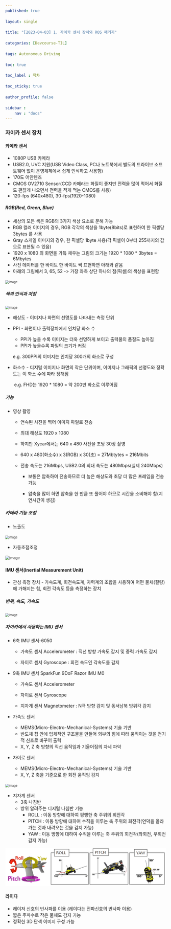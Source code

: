 ```yaml
---
published: true

layout: single

title: "[2023-04-03] 1. 자이카 센서 장치와 ROS 패키지"

categories: [Devcourse-TIL]

tags: Autonomous Driving

toc: true

toc_label : 목차

toc_sticky: true

author_profile: false

sidebar :
    nav : "docs"
---
```


### 자이카 센서 장치



#### 카메라 센서

- 1080P USB 카메라
- USB2.0, UVC 지원(USB Video Class, PC나 노트북에서 별도의 드라이브 소프트웨어 없이 운영체제에서 쉽게 인식하고 사용함)
- 170도 어안렌즈
- CMOS OV2710 Sensor(CCD 카메라는 화질이 좋지만 전력을 많이 먹어서 화질도 괜찮게 나오면서 전력을 적게 먹는 CMOS를 사용)
- 120-fps (640x480), 30-fps(1920-1080)



##### RGB(Red, Green, Blue)

- 세상의 모든 색은 RGB의 3가지 색상 요소로 분해 가능
- RGB 컬러 이미지의 경우, RGB 각각의 색상을 1byte(8bits)로 표현하여 한 픽셀당 3bytes 를 사용
- Gray 스케일 이미지의 경우, 한 픽셀당 1byte 사용(각 픽셀이 0부터 255까지의 값으로 표현될 수 있음)
- 1920 x 1080 의 화면을 가득 채우는 그림의 크기는 1920 * 1080 * 3bytes = 6Mbytes
- 사진 데이터를 한 바이트 한 바이트 씩 표현하면 아래와 같음
- 아래의 그림에서 3, 65, 52 -> 가장 좌측 상단 하나의 점(픽셀)의 색상을 표현함

<img src="https://user-images.githubusercontent.com/116723552/229597775-e735d99b-b04e-4b05-83c8-6788947d709a.png" alt="image" style="zoom: 67%;" />

##### 색의 인식과 저장

<img src="https://user-images.githubusercontent.com/116723552/230013313-110f09ea-b413-4e7f-9093-fb38c7a0a91a.png" alt="image" style="zoom:67%;" />

- 해상도 -  이미지나 화면의 선명도를 나타내는 측정 단위

- PPI - 화면이나 출력장치에서 인치당 화소 수

  - PPI가 높을 수록 이미지는 더욱 선명하게 보이고 출력물의 품질도 높아짐
  - PPI가 높을수록 파일의 크기가 커짐

  e.g.  300PPI의 이미지는 인치당 300개의 화소로 구성

- 화소수 - 디지털 이미지나 화면의 작은 단위이며, 이미지나 그래픽의 선명도와 정확도는 이 화소 수에 따라 정해짐

  ​	e.g.  FHD는 1920 * 1080 = 약 200만 화소로 이루어짐

  

  

  



##### 기능

- 영상 촬영

  - 연속된 사진을 찍어 이미지 파일로 전송

  - 최대 해상도 1920 x 1080

  - 하지만 Xycar에서는 640 x 480 사진을 초당 30장 촬영

  - 640 x 480(화소수) x 3(RGB) x 30(초) = 27Mbtytes = 216Mbits

  - 전송 속도는 216Mbps, USB2.0의 최대 속도는 480Mbps(실제 240Mbps)

    - 보통은 압축하여 전송하므로 더 높은 해상도와 초당 더 많은 프레임을 전송 가능 

    - 압축을 많이 하면 압축을 한 만큼 또 풀어야 하므로 시간을 소비해야 함(지연시간이 생김)

      

##### 카메라 기능 조정

- 노출도

<img src="https://user-images.githubusercontent.com/116723552/230020721-304e6ab6-1134-43fd-b0e4-67d770125a36.png" alt="image" style="zoom:67%;" />

- 자동초점조정

  

<img src="https://user-images.githubusercontent.com/116723552/230020766-55d92eea-541c-4743-b9cc-9cba44c3b4ff.png" alt="image" style="zoom: 80%;" />





#### IMU 센서(Inertial Measurement Unit)

- 관성 측정 장치 - 가속도계, 회전속도계, 자력계의 조합을 사용하여 어떤 물체(질량)에 가해지는 힘, 회전 각속도 등을 측정하는 장치



##### 변위, 속도, 가속도

<img src="https://user-images.githubusercontent.com/116723552/230021860-5975d63a-d154-433e-9a7c-143d37af0121.png" alt="image" style="zoom: 67%;" />



##### 자이카에서 사용하는 IMU 센서

- 6축 IMU 센서-6050

  - 가속도 센서 Accelerometer : 직선 방향 가속도 감지 및 중력 가속도 감지

  - 자이로 센서 Gyroscope : 회전 속도인 각속도를 감지

- 9축 IMU 센서 SparkFun 9DoF Razor IMU M0

  - 가속도 센서 Accelerometer

  - 자이로 센서 Gyroscope

  - 지자계 센서 Magnetometer : N극 방향 감지 및 동서남북 방위각 감지



- 가속도 센서
  - MEMS(Micro-Electro-Mechanical-Systems) 기술 기반
  - 반도체 칩 안에 입체적인 구조물을 만들어 외부의 힘에 따라 움직이는 것을 전기적 신호로 바꾸어 출력
  - X, Y, Z 축 방향의 직선 움직임과 기울어짐의 자세 파악
- 자이로 센서
  - MEMS(Micro-Electro-Mechanical-Systems) 기술 기반
  - X, Y, Z 축을 기준으로 한 회전 움직임 감지

<img src="https://user-images.githubusercontent.com/116723552/230025037-cc883fc6-7c27-405b-977e-77b956558129.png" alt="image" style="zoom: 67%;" />

- 지자계 센서
  - 3축 나침반
  - 방위 알려주는 디지털 나침반 기능
    - ROLL : 이동 방향에 대하여 평행한 축 주위의 회전각
    - PITCH : 이동 방향에 대하여 수직을 이루는 축 주위의 회전각(언덕을 올라가는 것과 내려오는 것을 감지 가능)
    - YAW : 이동 방향에 대하여 수직을 이루는 축 주위의 회전각(좌회전, 우회전 감지 가능)



<img src="./../images/2023-04-04-[230403] 1. 자이카 센서 장치와 ROS 패키지/image-20230405171548225.png" alt="image-20230405171548225" style="zoom: 80%;" />



#### 라이다

- 레이저 신호의 반사파를 이용 (레이다는 전파신호의 반사파 이용)
- 짧은 주파수로 작은 물체도 감지 가능
- 정확한 3D 단색 이미지 구성 가능

